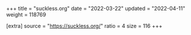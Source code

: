 +++
title = "suckless.org"
date = "2022-03-22"
updated = "2022-04-11"
weight = 118769

[extra]
source = "https://suckless.org/"
ratio = 4
size = 116
+++

